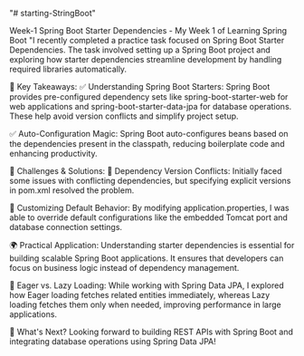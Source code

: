 "# starting-StringBoot" 

Week-1
Spring Boot Starter Dependencies - My Week 1 of Learning Spring Boot
"I recently completed a practice task focused on Spring Boot Starter Dependencies. The task involved setting up a Spring Boot project and exploring how starter dependencies streamline development by handling required libraries automatically.

🔑 Key Takeaways:
✅ Understanding Spring Boot Starters:
Spring Boot provides pre-configured dependency sets like spring-boot-starter-web for web applications and spring-boot-starter-data-jpa for database operations. These help avoid version conflicts and simplify project setup.

✅ Auto-Configuration Magic:
Spring Boot auto-configures beans based on the dependencies present in the classpath, reducing boilerplate code and enhancing productivity.

🚀 Challenges & Solutions:
🔹 Dependency Version Conflicts:
Initially faced some issues with conflicting dependencies, but specifying explicit versions in pom.xml resolved the problem.

🔹 Customizing Default Behavior:
By modifying application.properties, I was able to override default configurations like the embedded Tomcat port and database connection settings.

🌍 Practical Application:
Understanding starter dependencies is essential for building scalable Spring Boot applications. It ensures that developers can focus on business logic instead of dependency management.

🔄 Eager vs. Lazy Loading:
While working with Spring Data JPA, I explored how Eager loading fetches related entities immediately, whereas Lazy loading fetches them only when needed, improving performance in large applications.

🎯 What's Next?
Looking forward to building REST APIs with Spring Boot and integrating database operations using Spring Data JPA!
